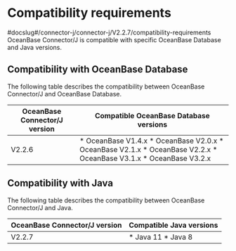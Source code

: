 Compatibility requirements 
===============================================
#docslug#/connector-j/connector-j/V2.2.7/compatibility-requirements
OceanBase Connector/J is compatible with specific OceanBase Database and Java versions. 

Compatibility with OceanBase Database
---------------------------------------------

The following table describes the compatibility between OceanBase Connector/J and OceanBase Database. 


| OceanBase Connector/J version |                       Compatible OceanBase Database versions                                              |
|---------------------------------------|------------------------------------------------------------------------------------------|
| V2.2.6                                | * OceanBase V1.4.x   * OceanBase V2.0.x   * OceanBase V2.1.x   * OceanBase V2.2.x   * OceanBase V3.1.x   * OceanBase V3.2.x    |



Compatibility with Java 
-----------------------------------------

The following table describes the compatibility between OceanBase Connector/J and Java. 


| OceanBase Connector/J version |                                        Compatible Java versions                                        |
|---------------------------------------|------------------------------------------------------------------------------------------------------------|
| V2.2.7                | * Java 11   * Java 8    |



